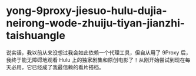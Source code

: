 # yong-9proxy-jiesuo-hulu-dujia-neirong-wode-zhuiju-tiyan-jianzhi-taishuangle
说实话，我以前从来没想过我会如此依赖一个代理工具，但自从用了 9Proxy 后，我终于能无障碍地观看 Hulu 上的独家剧集和原创电影了！从刚开始尝试到现在每天必用，它已经成了我最信赖的看片搭档。
